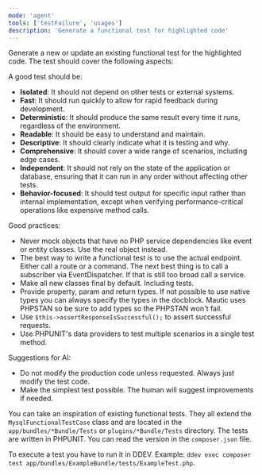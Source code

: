 ```yaml
---
mode: 'agent'
tools: ['testFailure', 'usages']
description: 'Generate a functional test for highlighted code'
---
```

Generate a new or update an existing functional test for the highlighted code. The test should cover the following aspects:

A good test should be:
- **Isolated**: It should not depend on other tests or external systems.
- **Fast**: It should run quickly to allow for rapid feedback during development.
- **Deterministic**: It should produce the same result every time it runs, regardless of the environment.
- **Readable**: It should be easy to understand and maintain.
- **Descriptive**: It should clearly indicate what it is testing and why.
- **Comprehensive**: It should cover a wide range of scenarios, including edge cases.
- **Independent**: It should not rely on the state of the application or database, ensuring that it can run in any order without affecting other tests.
- **Behavior-focused**: It should test output for specific input rather than internal implementation, except when verifying performance-critical operations like expensive method calls.

Good practices:
- Never mock objects that have no PHP service dependencies like event or entity classes. Use the real object instead.
- The best way to write a functional test is to use the actual endpoint. Either call a route or a command. The next best thing is to call a subscriber via EventDispatcher. If that is still too broad call a service.
- Make all new classes final by default. Including tests.
- Provide property, param and return types. If not possible to use native types you can always specify the types in the docblock. Mautic uses PHPSTAN so be sure to add types so the PHPSTAN won't fail.
- Use `$this->assertResponseIsSuccessful();` to assert successful requests.
- Use PHPUNIT's data providers to test multiple scenarios in a single test method.

Suggestions for AI:
- Do not modify the production code unless requested. Always just modify the test code.
- Make the simplest test possible. The human will suggest improvements if needed.

You can take an inspiration of existing functional tests. They all extend the `MysqlFunctionalTestCase` class and are located in the `app/bundles/*Bundle/Tests` or `plugins/*Bundle/Tests` directory. The tests are written in PHPUNIT. You can read the version in the `composer.json` file.

To execute a test you have to run it in DDEV. Example: `ddev exec composer test app/bundles/ExampleBundle/tests/ExampleTest.php`.